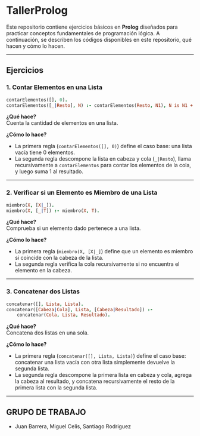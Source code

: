 # TallerProlog

Este repositorio contiene ejercicios básicos en **Prolog** diseñados para practicar conceptos fundamentales de programación lógica. A continuación, se describen los códigos disponibles en este repositorio, qué hacen y cómo lo hacen.

---

## Ejercicios

### 1. **Contar Elementos en una Lista**

```prolog
contarElementos([], 0).
contarElementos([_|Resto], N) :- contarElementos(Resto, N1), N is N1 + 1.
```

**¿Qué hace?**  
Cuenta la cantidad de elementos en una lista.

**¿Cómo lo hace?**  
- La primera regla (`contarElementos([], 0)`) define el caso base: una lista vacía tiene 0 elementos.
- La segunda regla descompone la lista en cabeza y cola (`_|Resto`), llama recursivamente a `contarElementos` para contar los elementos de la cola, y luego suma 1 al resultado.

---

### 2. **Verificar si un Elemento es Miembro de una Lista**

```prolog
miembro(X, [X|_]).
miembro(X, [_|T]) :- miembro(X, T).
```

**¿Qué hace?**  
Comprueba si un elemento dado pertenece a una lista.

**¿Cómo lo hace?**  
- La primera regla (`miembro(X, [X|_]`) define que un elemento es miembro si coincide con la cabeza de la lista.
- La segunda regla verifica la cola recursivamente si no encuentra el elemento en la cabeza.

---

### 3. **Concatenar dos Listas**

```prolog
concatenar([], Lista, Lista).
concatenar([Cabeza|Cola], Lista, [Cabeza|Resultado]) :-
    concatenar(Cola, Lista, Resultado).
```

**¿Qué hace?**  
Concatena dos listas en una sola.

**¿Cómo lo hace?**  
- La primera regla (`concatenar([], Lista, Lista)`) define el caso base: concatenar una lista vacía con otra lista simplemente devuelve la segunda lista.
- La segunda regla descompone la primera lista en cabeza y cola, agrega la cabeza al resultado, y concatena recursivamente el resto de la primera lista con la segunda lista.

---

## **GRUPO DE TRABAJO**
- Juan Barrera, Miguel Celis, Santiago Rodriguez
